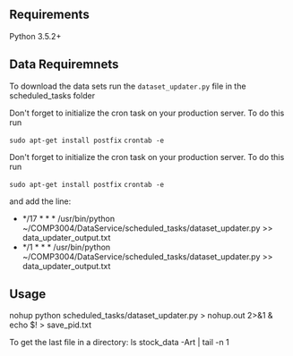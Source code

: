 ## Requirements
Python 3.5.2+

## Data Requiremnets
To download the data sets run the ```dataset_updater.py``` file in the scheduled_tasks folder

Don't forget to initialize the cron task on your production server. To do this run 

`sudo apt-get install postfix`
`crontab -e`

Don't forget to initialize the cron task on your production server. To do this run 

`sudo apt-get install postfix`
`crontab -e`

and add the line:

* */17 * * * /usr/bin/python ~/COMP3004/DataService/scheduled_tasks/dataset_updater.py >> data_updater_output.txt
* */1 * * * /usr/bin/python ~/COMP3004/DataService/scheduled_tasks/dataset_updater.py >> data_updater_output.txt

## Usage
nohup python scheduled_tasks/dataset_updater.py > nohup.out 2>&1 &
echo $! > save_pid.txt

To get the last file in a directory:
ls stock_data -Art | tail -n 1